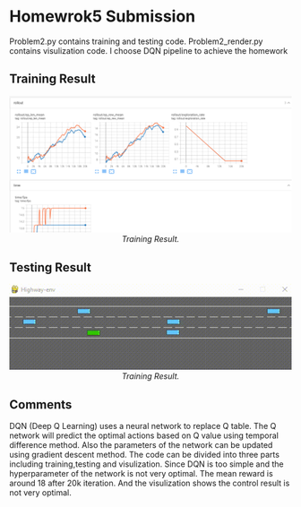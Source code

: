 # Homewrok5 Submission

Problem2.py contains training and testing code. Problem2_render.py contains visulization code.
I choose DQN pipeline to achieve the homework

## Training Result
<p align="center">
    <img src="https://github.com/Nicholas-Yang/Figures/blob/335f8c154b84e04ebb20c55abfb2c6aeb01ca1b5/tensorboard.png"><br/>
    <em>Training Result.</em>
</p>

## Testing Result
<p align="center">
    <img src="https://github.com/Nicholas-Yang/Figures/blob/219626723e1854507c5c4c2fe6f29c21aa0d2d4b/Testing%20Vis.gif"><br/>
    <em>Training Result.</em>
</p>

## Comments

DQN (Deep Q Learning) uses a neural network to replace Q table. The Q network will predict the optimal actions based on Q value using temporal difference method. Also the parameters of the network can be updated using gradient descent method.
The code can be divided into three parts including training,testing and visulization.
Since DQN is too simple and the hyperparameter of the network is not very optimal. The mean reward is around 18 after 20k iteration. And the visulization shows the control result is not very optimal.

